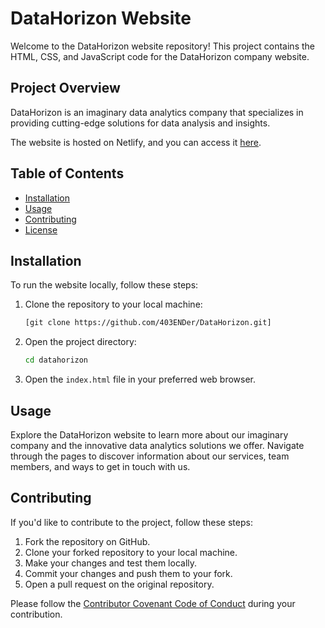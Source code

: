 # DataHorizon Website

Welcome to the DataHorizon website repository! This project contains the HTML, CSS, and JavaScript code for the DataHorizon company website.

## Project Overview

DataHorizon is an imaginary data analytics company that specializes in providing cutting-edge solutions for data analysis and insights.

The website is hosted on Netlify, and you can access it [here](https://datahorizon.netlify.app/).

## Table of Contents

- [Installation](#installation)
- [Usage](#usage)
- [Contributing](#contributing)
- [License](#license)

## Installation

To run the website locally, follow these steps:

1. Clone the repository to your local machine:

   ```bash
   [git clone https://github.com/403ENDer/DataHorizon.git]
   ```

2. Open the project directory:

   ```bash
   cd datahorizon
   ```

3. Open the `index.html` file in your preferred web browser.

## Usage

Explore the DataHorizon website to learn more about our imaginary company and the innovative data analytics solutions we offer. Navigate through the pages to discover information about our services, team members, and ways to get in touch with us.

## Contributing

If you'd like to contribute to the project, follow these steps:

1. Fork the repository on GitHub.
2. Clone your forked repository to your local machine.
3. Make your changes and test them locally.
4. Commit your changes and push them to your fork.
5. Open a pull request on the original repository.

Please follow the [Contributor Covenant Code of Conduct](CODE_OF_CONDUCT.md) during your contribution.
